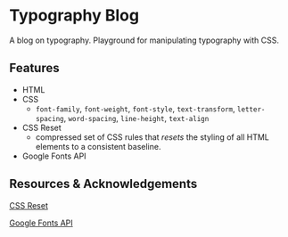 # Typography Blog
A blog on typography.
Playground for manipulating typography with CSS.

## Features
* HTML
* CSS
  * `font-family`, `font-weight`, `font-style`, `text-transform`, `letter-spacing`, `word-spacing`, `line-height`, `text-align`
* CSS Reset
  * compressed set of CSS rules that *resets* the styling of all HTML elements to a consistent baseline.
* Google Fonts API
<!-- * implement `@font-face` ruleset in-place of using a `<link>` element with local font files -->

## Resources & Acknowledgements
[CSS Reset](https://cssdeck.com/blog/what-is-a-css-reset/)

[Google Fonts API](https://fonts.google.com/)